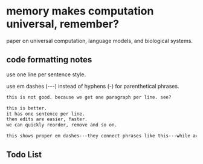 # memory makes computation universal, remember?

paper on universal computation, language models, and biological systems.

## code formatting notes

use one line per sentence style.

use em dashes (---) instead of hyphens (-) for parenthetical phrases.

```tex
this is not good. because we get one paragraph per line. see?

this is better.
it has one sentence per line.
then edits are easier, faster.
we can quickly reorder, remove and so on.

this shows proper em dashes---they connect phrases like this---while avoiding simple hyphens.
```

## Todo List
